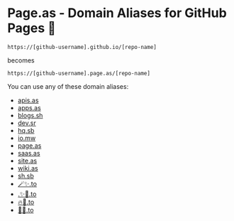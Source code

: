 # Page.as - Domain Aliases for GitHub Pages 🚀

```
https://[github-username].github.io/[repo-name]
```
becomes 

```
https://[github-username].page.as/[repo-name]
```

You can use any of these domain aliases:
- [apis.as](https://apis.as)
- [apps.as](https://apps.as)
- [blogs.sh](https://blogs.sh)
- [dev.sr](https://dev.sr)
- [hq.sb](https://hq.sb)
- [io.mw](https://io.mw)
- [page.as](https://page.as)
- [saas.as](https://saas.as)
- [site.as](https://site.as)
- [wiki.as](https://wiki.as)
- [sh.sb](https://sh.sb)
- [🪄✨.to](https://🪄✨.to)
- [.✨🚀.to](https://.✨🚀.to)
- [🔥🚀.to](https://🔥🚀.to)
- [🦄🚀.to](https://🦄🚀.to)

